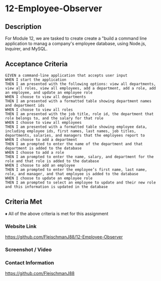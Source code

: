 # 12-Employee-Observer

## <strong>Description</strong>

For Module 12, we are tasked to create create a "build a command line application to manag a company's employee database, using Node.js, Inquirer, and MySQL.

## <strong>Acceptance Criteria</strong>

    GIVEN a command-line application that accepts user input
    WHEN I start the application
    THEN I am presented with the following options: view all departments, view all roles, view all employees, add a department, add a role, add an employee, and update an employee role
    WHEN I choose to view all departments
    THEN I am presented with a formatted table showing department names and department ids
    WHEN I choose to view all roles
    THEN I am presented with the job title, role id, the department that role belongs to, and the salary for that role
    WHEN I choose to view all employees
    THEN I am presented with a formatted table showing employee data, including employee ids, first names, last names, job titles, departments, salaries, and managers that the employees report to
    WHEN I choose to add a department
    THEN I am prompted to enter the name of the department and that department is added to the database
    WHEN I choose to add a role
    THEN I am prompted to enter the name, salary, and department for the role and that role is added to the database
    WHEN I choose to add an employee
    THEN I am prompted to enter the employee’s first name, last name, role, and manager, and that employee is added to the database
    WHEN I choose to update an employee role
    THEN I am prompted to select an employee to update and their new role and this information is updated in the database


## <strong>Criteria Met</strong>

♦ All of the above criteria is met for this assignment

### <strong>Website Link</strong>

https://github.com/FleischmanJ88/12-Employee-Observer

### <strong>Screenshot / Video</strong>



### <strong>Contact Information</strong>

https://github.com/FleischmanJ88